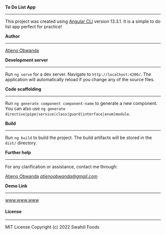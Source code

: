 **To Do List App**
****

This project was created using [Angular CLI](https://github.com/angular/angular-cli) version 13.3.1.
It is a simple to do list app perfect for practice!

**Author**
****
[Atieno Obwanda](https://github.com/AtienoObwanda) 

**Development server**
****

Run `ng serve` for a dev server. Navigate to `http://localhost:4200/`. The application will automatically reload if you change any of the source files.

**Code scaffolding**
****

Run `ng generate component component-name` to generate a new component. You can also use `ng generate directive|pipe|service|class|guard|interface|enum|module`.

**Build**
****

Run `ng build` to build the project. The build artifacts will be stored in the `dist/` directory.


**Further help**
****
For any clarification or assistance, contact me through:

[Atieno Obwanda](https://github.com/AtienoObwanda) *atienoobwanda@gmail.com* </br>


**Demo Link**
****
www.www.www

#### **License**
****
MIT License
Copyright (c) 2022 Swahili Foods

